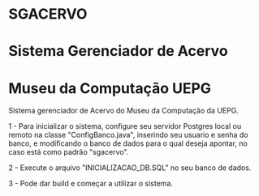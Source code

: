 # SGACERVO
# Sistema Gerenciador de Acervo
# Museu da Computação UEPG
Sistema gerenciador de Acervo do Museu da Computação da UEPG.

1 - Para inicializar o sistema, configure seu servidor Postgres local ou remoto
na classe "ConfigBanco.java", inserindo seu usuario e senha do banco, e modificando
o banco de dados para o qual deseja apontar, no caso está como padrão "sgacervo".

2 - Execute o arquivo "INICIALIZACAO_DB.SQL" no seu banco de dados.

3 - Pode dar build e começar a utilizar o sistema.

